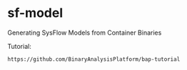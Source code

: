 sf-model
========

Generating SysFlow Models from Container Binaries

Tutorial:

    https://github.com/BinaryAnalysisPlatform/bap-tutorial
